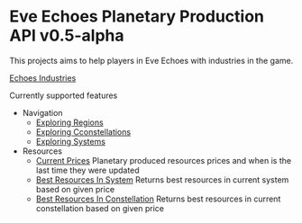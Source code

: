 # Eve Echoes Planetary Production API v0.5-alpha

This projects aims to help players in Eve Echoes with industries in the game.

[Echoes Industries](https://www.echoesindustries.com/)

Currently supported features
- Navigation
  - [Exploring Regions](https://www.echoesindustries.com/navigation/regions)
  - [Exploring Cconstellations](https://www.echoesindustries.com/navigation/constellations)
  - [Exploring Systems](https://www.echoesindustries.com/navigation/systems)
- Resources
  - [Current Prices](https://www.echoesindustries.com/resources/details) Planetary produced resources prices and when is the last time they were updated
  - [Best Resources In System](https://www.echoesindustries.com/resources/system) Returns best resources in current system based on given price
  - [Best Resources In Constellation](https://www.echoesindustries.com/resources/constellation) Returns best resources in current constellation based on given price
